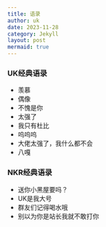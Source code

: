 ```yaml
---
title: 语录
author: uk
date: 2023-11-28
category: Jekyll
layout: post
mermaid: true
---
```


### UK经典语录

- 羡慕
- 偶像
- 不愧是你
- 太强了
- 我只有杜比
- 呜呜呜
- 大佬太强了，我什么都不会
- 八嘎

### NKR经典语录

- 送你小黑屋要吗？
- UK是我大号
- 群友们记得喝水哦
- 别以为你是站长我就不敢打你